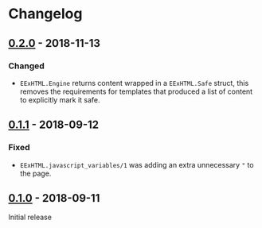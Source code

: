 # Changelog

## [0.2.0](https://github.com/CrowdHailer/eex_html/tree/0.2.0) - 2018-11-13

### Changed

- `EExHTML.Engine` returns content wrapped in a `EExHTML.Safe` struct,
  this removes the requirements for templates that produced a list of content to explicitly mark it safe.

## [0.1.1](https://github.com/CrowdHailer/eex_html/tree/0.1.1) - 2018-09-12

### Fixed

- `EExHTML.javascript_variables/1` was adding an extra unnecessary `"` to the page.

## [0.1.0](https://github.com/CrowdHailer/eex_html/tree/0.1.0) - 2018-09-11

Initial release
